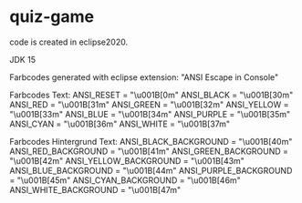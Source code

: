 # quiz-game

code is created in eclipse2020.

JDK 15

Farbcodes generated with eclipse extension: "ANSI Escape in Console"

Farbcodes Text:
	ANSI_RESET = "\u001B[0m"
	ANSI_BLACK = "\u001B[30m"
	ANSI_RED = "\u001B[31m"
	ANSI_GREEN = "\u001B[32m"
	ANSI_YELLOW = "\u001B[33m"
	ANSI_BLUE = "\u001B[34m"
	ANSI_PURPLE = "\u001B[35m"
	ANSI_CYAN = "\u001B[36m"
	ANSI_WHITE = "\u001B[37m"

Farbcodes Hintergrund Text:
	ANSI_BLACK_BACKGROUND = "\u001B[40m"
	ANSI_RED_BACKGROUND = "\u001B[41m"
	ANSI_GREEN_BACKGROUND = "\u001B[42m"
	ANSI_YELLOW_BACKGROUND = "\u001B[43m"
	ANSI_BLUE_BACKGROUND = "\u001B[44m"
	ANSI_PURPLE_BACKGROUND = "\u001B[45m"
	ANSI_CYAN_BACKGROUND = "\u001B[46m"
	ANSI_WHITE_BACKGROUND = "\u001B[47m"

